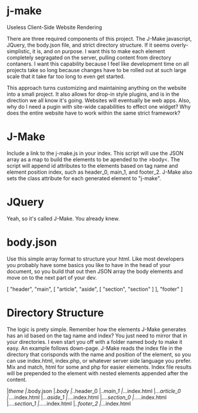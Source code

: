 # j-make
Useless Client-Side Website Rendering

There are three required components of this project. The J-Make javascript, JQuery, the body.json file, and strict directory structure. If it seems overly-simplistic, it is, and on purpose. I want this to make each element completely segragated on the server, pulling content from directory contaners. I want this capability because I feel like development time on all projects take so long because changes have to be rolled out at such large scale that it take far too long to even get started.

This approach turns customizing and maintaining anything on the website into a small project. It also allows for drop-in style plugins, and is in the direction we all know it's going. Websites will eventually be web apps. Also, why do I need a pugin with site-wide capabilities to effect one widget? Why does the entire website have to work within the same strict framework?

# J-Make

Include a link to the j-make.js in your index. This script will use the JSON array as a map to build the elements to be apended to the &gt;body&lt;.
The script will append id attributes to the elements based on tag name and element position index, such as header_0, main_1, and footer_2. J-Make also sets the class attribute for each generated element to "j-make".

# JQuery

Yeah, so it's called J-Make. You already knew.

# body.json

Use this simple array format to structure your html. Like most developers you probably have some basics you like to have in the head of your document, so you build that out then JSON array the body elements and move on to the next part of your dev.

[
 "header",
 "main",
 [
  "article",
  "aside",
  [
   "section",
   "section"
  ]
 ],
 "footer"
]

# Directory Structure

The logic is prety simple. Remember how the elements J-Make generates has an id based on the tag name and index? You just need to mirror that in your directories. I even start you off with a folder named body to make it easy. An example follows down-page. J-Make reads the index file in the directory that corisponds with the name and position of the element, so you can use index.html, index.php, or whatever server side language you prefer. Mix and match, html for some and php for easier elements. Index file results will be prepended to the element with nested elements appended after the content.

|_theme
|_.body.json
|_.body
|_..header_0
|_..main_1
|_...index.html
|_...article_0
|_....index.html
|_...aside_1
|_....index.html
|_....section_0
|_.....index.html
|_....section_1
|_.....index.html
|_..footer_2
|_...index.html
